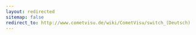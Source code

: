 ```yaml
---
layout: redirected
sitemap: false
redirect_to: http://www.cometvisu.de/wiki/CometVisu/switch_(Deutsch)
---
```


